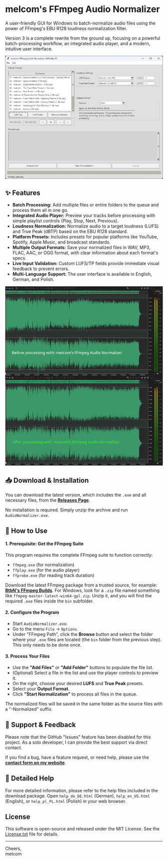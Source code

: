 # melcom's FFmpeg Audio Normalizer

A user-friendly GUI for Windows to batch-normalize audio files using the power of FFmpeg's EBU R128 loudness normalization filter.

Version 3 is a complete rewrite from the ground up, focusing on a powerful batch-processing workflow, an integrated audio player, and a modern, intuitive user interface.

![Main application window of FFmpeg Audio Normalizer v3](images/creations-ffmpeg-main.png?raw=true)

## ✨ Features

*   **Batch Processing:** Add multiple files or entire folders to the queue and process them all in one go.
*   **Integrated Audio Player:** Preview your tracks before processing with simple playlist controls (Play, Stop, Next, Previous).
*   **Loudness Normalization:** Normalize audio to a target loudness (LUFS) and True Peak (dBTP) based on the EBU R128 standard.
*   **Platform Presets:** Includes presets for popular platforms like YouTube, Spotify, Apple Music, and broadcast standards.
*   **Multiple Output Formats:** Save your normalized files in WAV, MP3, FLAC, AAC, or OGG format, with clear information about each format's specs.
*   **Live Input Validation:** Custom LUFS/TP fields provide immediate visual feedback to prevent errors.
*   **Multi-Language Support:** The user interface is available in English, German, and Polish.

<p align="center">
  <img src="images/creations-ffmpeg-before-after.png?raw=true" alt="Waveform before and after normalization" width="600">
</p>

## 📥 Download & Installation

You can download the latest version, which includes the `.exe` and all necessary files, from the **[Releases Page](https://github.com/melcom-creations/melcoms-ffmpeg-audio-normalizer/releases/latest)**.

No installation is required. Simply unzip the archive and run `AudioNormalizer.exe`.

## 🚀 How to Use

#### 1. Prerequisite: Get the FFmpeg Suite
This program requires the complete FFmpeg suite to function correctly:
*   `ffmpeg.exe` (for normalization)
*   `ffplay.exe` (for the audio player)
*   `ffprobe.exe` (for reading track duration)

Download the latest FFmpeg package from a trusted source, for example: **[BtbN's FFmpeg Builds](https://github.com/BtbN/FFmpeg-Builds/releases/tag/latest)**. For Windows, look for a `.zip` file named something like `ffmpeg-master-latest-win64-gpl.zip`. Unzip it, and you will find the required `.exe` files inside the `bin` subfolder.

#### 2. Configure the Program
*   Start `AudioNormalizer.exe`.
*   Go to the menu `File` -> `Options`.
*   Under "FFmpeg Path", click the **Browse** button and select the folder where your `.exe` files are located (the `bin` folder from the previous step). This only needs to be done once.

#### 3. Process Your Files
*   Use the **"Add Files"** or **"Add Folder"** buttons to populate the file list.
*   (Optional) Select a file in the list and use the player controls to preview it.
*   On the right, choose your desired **LUFS** and **True Peak** presets.
*   Select your **Output Format**.
*   Click **"Start Normalization"** to process all files in the queue.

The normalized files will be saved in the same folder as the source files with a "-Normalized" suffix.

## 💬 Support & Feedback

Please note that the GitHub "Issues" feature has been disabled for this project. As a solo developer, I can provide the best support via direct contact.

If you find a bug, have a feature request, or need help, please use the **[contact form on my website](http://melcom-creations.github.io/melcom-music/contact.html)**.

## 📖 Detailed Help

For more detailed information, please refer to the help files included in the download package. Open `help_de_DE.html` (German), `help_en_US.html` (English), or `help_pl_PL.html` (Polish) in your web browser.

## License

This software is open-source and released under the MIT License. See the [License.txt](LICENSE.txt) file for details.

---

Cheers,<br>
melcom
